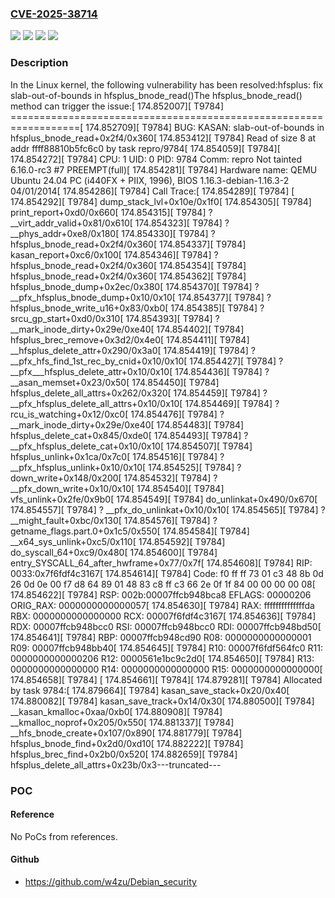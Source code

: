 ### [CVE-2025-38714](https://cve.mitre.org/cgi-bin/cvename.cgi?name=CVE-2025-38714)
![](https://img.shields.io/static/v1?label=Product&message=Linux&color=blue)
![](https://img.shields.io/static/v1?label=Version&message=&color=brightgreen)
![](https://img.shields.io/static/v1?label=Version&message=1da177e4c3f41524e886b7f1b8a0c1fc7321cac2%20&color=brightgreen)
![](https://img.shields.io/static/v1?label=Vulnerability&message=n%2Fa&color=blue)

### Description

In the Linux kernel, the following vulnerability has been resolved:hfsplus: fix slab-out-of-bounds in hfsplus_bnode_read()The hfsplus_bnode_read() method can trigger the issue:[  174.852007][ T9784] ==================================================================[  174.852709][ T9784] BUG: KASAN: slab-out-of-bounds in hfsplus_bnode_read+0x2f4/0x360[  174.853412][ T9784] Read of size 8 at addr ffff88810b5fc6c0 by task repro/9784[  174.854059][ T9784][  174.854272][ T9784] CPU: 1 UID: 0 PID: 9784 Comm: repro Not tainted 6.16.0-rc3 #7 PREEMPT(full)[  174.854281][ T9784] Hardware name: QEMU Ubuntu 24.04 PC (i440FX + PIIX, 1996), BIOS 1.16.3-debian-1.16.3-2 04/01/2014[  174.854286][ T9784] Call Trace:[  174.854289][ T9784]  <TASK>[  174.854292][ T9784]  dump_stack_lvl+0x10e/0x1f0[  174.854305][ T9784]  print_report+0xd0/0x660[  174.854315][ T9784]  ? __virt_addr_valid+0x81/0x610[  174.854323][ T9784]  ? __phys_addr+0xe8/0x180[  174.854330][ T9784]  ? hfsplus_bnode_read+0x2f4/0x360[  174.854337][ T9784]  kasan_report+0xc6/0x100[  174.854346][ T9784]  ? hfsplus_bnode_read+0x2f4/0x360[  174.854354][ T9784]  hfsplus_bnode_read+0x2f4/0x360[  174.854362][ T9784]  hfsplus_bnode_dump+0x2ec/0x380[  174.854370][ T9784]  ? __pfx_hfsplus_bnode_dump+0x10/0x10[  174.854377][ T9784]  ? hfsplus_bnode_write_u16+0x83/0xb0[  174.854385][ T9784]  ? srcu_gp_start+0xd0/0x310[  174.854393][ T9784]  ? __mark_inode_dirty+0x29e/0xe40[  174.854402][ T9784]  hfsplus_brec_remove+0x3d2/0x4e0[  174.854411][ T9784]  __hfsplus_delete_attr+0x290/0x3a0[  174.854419][ T9784]  ? __pfx_hfs_find_1st_rec_by_cnid+0x10/0x10[  174.854427][ T9784]  ? __pfx___hfsplus_delete_attr+0x10/0x10[  174.854436][ T9784]  ? __asan_memset+0x23/0x50[  174.854450][ T9784]  hfsplus_delete_all_attrs+0x262/0x320[  174.854459][ T9784]  ? __pfx_hfsplus_delete_all_attrs+0x10/0x10[  174.854469][ T9784]  ? rcu_is_watching+0x12/0xc0[  174.854476][ T9784]  ? __mark_inode_dirty+0x29e/0xe40[  174.854483][ T9784]  hfsplus_delete_cat+0x845/0xde0[  174.854493][ T9784]  ? __pfx_hfsplus_delete_cat+0x10/0x10[  174.854507][ T9784]  hfsplus_unlink+0x1ca/0x7c0[  174.854516][ T9784]  ? __pfx_hfsplus_unlink+0x10/0x10[  174.854525][ T9784]  ? down_write+0x148/0x200[  174.854532][ T9784]  ? __pfx_down_write+0x10/0x10[  174.854540][ T9784]  vfs_unlink+0x2fe/0x9b0[  174.854549][ T9784]  do_unlinkat+0x490/0x670[  174.854557][ T9784]  ? __pfx_do_unlinkat+0x10/0x10[  174.854565][ T9784]  ? __might_fault+0xbc/0x130[  174.854576][ T9784]  ? getname_flags.part.0+0x1c5/0x550[  174.854584][ T9784]  __x64_sys_unlink+0xc5/0x110[  174.854592][ T9784]  do_syscall_64+0xc9/0x480[  174.854600][ T9784]  entry_SYSCALL_64_after_hwframe+0x77/0x7f[  174.854608][ T9784] RIP: 0033:0x7f6fdf4c3167[  174.854614][ T9784] Code: f0 ff ff 73 01 c3 48 8b 0d 26 0d 0e 00 f7 d8 64 89 01 48 83 c8 ff c3 66 2e 0f 1f 84 00 00 00 00 08[  174.854622][ T9784] RSP: 002b:00007ffcb948bca8 EFLAGS: 00000206 ORIG_RAX: 0000000000000057[  174.854630][ T9784] RAX: ffffffffffffffda RBX: 0000000000000000 RCX: 00007f6fdf4c3167[  174.854636][ T9784] RDX: 00007ffcb948bcc0 RSI: 00007ffcb948bcc0 RDI: 00007ffcb948bd50[  174.854641][ T9784] RBP: 00007ffcb948cd90 R08: 0000000000000001 R09: 00007ffcb948bb40[  174.854645][ T9784] R10: 00007f6fdf564fc0 R11: 0000000000000206 R12: 0000561e1bc9c2d0[  174.854650][ T9784] R13: 0000000000000000 R14: 0000000000000000 R15: 0000000000000000[  174.854658][ T9784]  </TASK>[  174.854661][ T9784][  174.879281][ T9784] Allocated by task 9784:[  174.879664][ T9784]  kasan_save_stack+0x20/0x40[  174.880082][ T9784]  kasan_save_track+0x14/0x30[  174.880500][ T9784]  __kasan_kmalloc+0xaa/0xb0[  174.880908][ T9784]  __kmalloc_noprof+0x205/0x550[  174.881337][ T9784]  __hfs_bnode_create+0x107/0x890[  174.881779][ T9784]  hfsplus_bnode_find+0x2d0/0xd10[  174.882222][ T9784]  hfsplus_brec_find+0x2b0/0x520[  174.882659][ T9784]  hfsplus_delete_all_attrs+0x23b/0x3---truncated---

### POC

#### Reference
No PoCs from references.

#### Github
- https://github.com/w4zu/Debian_security

